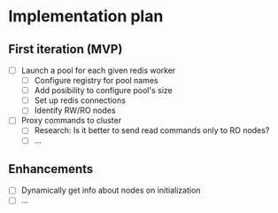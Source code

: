 # Implementation plan

## First iteration (MVP)

- [ ] Launch a pool for each given redis worker
  - [ ] Configure registry for pool names
  - [ ] Add posibility to configure pool's size
  - [ ] Set up redis connections
  - [ ] Identify RW/RO nodes
- [ ] Proxy commands to cluster
  - [ ] Research: Is it better to send read commands only to RO nodes?
  - [ ] ...

## Enhancements

- [ ] Dynamically get info about nodes on initialization
- [ ] ...
